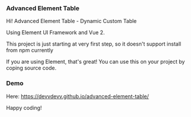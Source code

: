 ### Advanced Element Table

Hi! Advanced Element Table - Dynamic Custom Table

Using Element UI Framework and Vue 2.

This project is just starting at very first step, so it doesn't support install from npm currently

If you are using Element, that's great! You can use this on your project by coping source code.

### Demo
Here: https://devvdevv.github.io/advanced-element-table/

Happy coding!